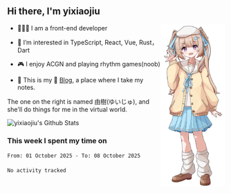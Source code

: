 ## Hi there, I'm yixiaojiu

<img src="./yuiju.webp" align="right" width="150" />

- 🧑🏻‍💻 I am a front-end developer

- 👀 I’m interested in TypeScript, React, Vue, Rust，Dart

- 🎮 I enjoy ACGN and playing rhythm games(noob)

- 🌱 This is my 📝 [Blog](https://note.yixiaojiu.top), a place where I take my notes.

The one on the right is named 由樹(ゆいじゅ), and she'll do things for me in the virtual world.

<img src="https://github-readme-stats-iota-ruby-45.vercel.app/api?show_icons=true&hide_title=true&hide_rank=true&count_private=true&show_bg=1&username=yixiaojiu" alt="yixiaojiu's Github Stats"/>

### This week I spent my time on

<!--START_SECTION:waka-->

```txt
From: 01 October 2025 - To: 08 October 2025

No activity tracked
```

<!--END_SECTION:waka-->
